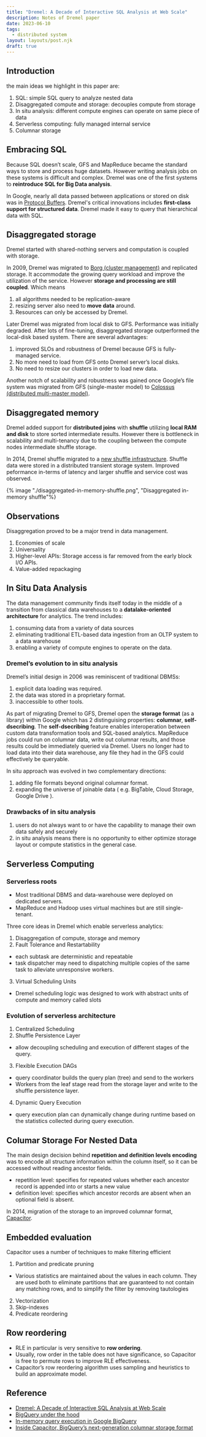 ```yaml
---
title: "Dremel: A Decade of Interactive SQL Analysis at Web Scale"
description: Notes of Dremel paper
date: 2023-06-10
tags:
  - distributed system
layout: layouts/post.njk
draft: true
---
```

## Introduction
the main ideas we highlight in this paper are:
1. SQL: simple SQL query to analyze nested data
2. Disaggregated compute and storage: decouples compute from storage
3. In situ analysis: different compute engines can operate on same piece of data
4. Serverless computing: fully managed internal service
5. Columnar storage

## Embracing SQL
Because SQL doesn’t scale, GFS and MapReduce became the standard ways to store and process huge datasets. However writing analysis jobs on these systems is difficult and complex. Dremel was one of the first systems to **reintroduce SQL for Big
Data analysis**.

In Google, nearly all data passed between applications or stored on disk was in [Protocol Buffers](https://protobuf.dev/). Dremel's critical innovations includes **first-class support for structured data**. Dremel made it easy to query that hierarchical data with SQL.


## Disaggregated storage
Dremel started with shared-nothing servers and computation is coupled with storage. 

In 2009, Dremel was migrated to [Borg (cluster management)](https://cloud.google.com/blog/products/bigquery/bigquery-under-the-hood) and replicated storage. It accommodate the growing query workload and improve the utilization of the service. However **storage and processing are still coupled**. Which means
1. all algorithms needed to be replication-aware
2. resizing server also need to **move data** around.
3. Resources can only be accessed by Dremel.

Later Dremel was migrated from local disk to GFS. Performance was initially degraded. After lots of fine-tuning,  disaggregated storage outperformed the local-disk based system. There are several advantages:

1. improved SLOs and robustness of Dremel because GFS is fully-managed service.
2. No more need to load from GFS onto Dremel server’s local disks.
3. No need to resize our clusters in order to load new data.

Another notch of scalability and robustness was gained once Google’s file system was migrated from GFS (single-master model) to [Colossus (distributed multi-master model)](https://cloud.google.com/blog/products/bigquery/bigquery-under-the-hood).

## Disaggregated memory
Dremel added support for **distributed joins** with **shuffle** utilizing **local RAM and disk** to store sorted intermediate results. However there is bottleneck in scalability and multi-tenancy due to the  coupling between the compute nodes intermediate shuffle storage.

In 2014, Dremel shuffle migrated to a [new shuffle infrastructure](https://cloud.google.com/blog/products/bigquery/in-memory-query-execution-in-google-bigquery). Shuffle data were stored in a distributed transient storage system. Improved peformance in-terms of latency and larger shuffle and service cost was observed.


{% image "./disaggregated-in-memory-shuffle.png", "Disaggregated in-memory shuffle"%}

## Observations
Disaggregation proved to be a major trend in data management.

1. Economies of scale
2. Universality
3. Higher-level APIs:  Storage access is far removed from the early block I/O APIs.
4. Value-added repackaging

## In Situ Data Analysis
The data management community finds itself today in the middle of a transition from classical data warehouses to a **datalake-oriented architecture** for analytics. The trend includes: 

1. consuming data from a variety of data sources
2. eliminating traditional ETL-based data ingestion from an OLTP system to a data warehouse
3. enabling a variety of compute engines to operate on the data.

### Dremel’s evolution to in situ analysis
Dremel’s initial design in 2006 was reminiscent of traditional DBMSs: 
1. explicit data loading was required.
2. the data was stored in a proprietary format.
3. inaccessible to other tools.

As part of migrating Dremel to GFS, Dremel open the **storage format** (as a library) within Google which has 2 distinguising properties: **columnar**, **self-dsecribing**. The **self-dsecribing** feature enables interoperation between custom data transformation tools and SQL-based analytics.  MapReduce jobs could run on columnar data, write out columnar results, and those results could be immediately queried via Dremel. Users no longer had to load data into their data warehouse, any file they had in the GFS could effectively be queryable. 

In situ approach was evolved in two complementary directions: 
1. adding file formats beyond original columnar format.
2. expanding the universe of joinable data ( e.g. BigTable, Cloud Storage, Google Drive ).


### Drawbacks of in situ analysis
1. users do not always want to or have the capability to manage their own data safely and securely
2. in situ analysis means there is no opportunity to either optimize storage layout or compute statistics in the general case.

## Serverless Computing
### Serverless roots
- Most traditional DBMS and data-warehouse were deployed on dedicated servers.
- MapReduce and Hadoop uses virtual machines but are still single-tenant.

Three core ideas in Dremel which enable serverless analytics:
1. Disaggregation of compute, storage and memory
2. Fault Tolerance and Restartability
  - each subtask are deterministic and repeatable 
  - task dispatcher may need to dispatching multiple copies of the same task to alleviate unresponsive workers.
3. Virtual Scheduling Units
  - Dremel scheduling logic was designed to work with abstract units of compute and memory
called slots

### Evolution of serverless architecture
1. Centralized Scheduling
2. Shuffle Persistence Layer
  - allow decoupling scheduling and execution of different stages of the query.
3. Flexible Execution DAGs
  - query coordinator builds the query plan (tree) and send to the workers
  - Workers from the leaf stage read from the storage layer and write to the shuffle persistence layer.
4. Dynamic Query Execution
  - query execution plan can dynamically change during runtime based on the statistics collected during query execution.

## Columar Storage For Nested Data
The main design decision behind **repetition and definition levels encoding** was to encode all structure information within the column itself, so it can be accessed without reading ancestor fields. 
- repetition level: specifies for repeated values whether each ancestor record is appended into or starts a new value
- definition level: specifies which ancestor records are absent when an optional field is absent.

In 2014, migration of the storage to an improved columnar format, [Capacitor](https://cloud.google.com/blog/products/bigquery/inside-capacitor-bigquerys-next-generation-columnar-storage-format). 

## Embedded evaluation
Capacitor uses a number of techniques to make filtering efficient
1. Partition and predicate pruning
  - Various statistics are maintained about the values in each column. They are used both to eliminate partitions that are guaranteed to not contain any matching rows, and to simplify the filter by removing tautologies
2. Vectorization
3. Skip-indexes
4. Predicate reordering

## Row reordering
- RLE in particular is very sensitive to **row ordering**. 
- Usually, row order in the table does not have significance, so Capacitor is free to permute rows to improve RLE effectiveness. 
- Capacitor’s row reordering algorithm uses sampling and heuristics to build an approximate model.

## Reference 
- [Dremel: A Decade of Interactive SQL Analysis at Web Scale](https://15721.courses.cs.cmu.edu/spring2023/papers/19-bigquery/p3461-melnik.pdf)
- [BigQuery under the hood](https://cloud.google.com/blog/products/bigquery/bigquery-under-the-hood)
- [In-memory query execution in Google BigQuery](https://cloud.google.com/blog/products/bigquery/in-memory-query-execution-in-google-bigquery)
- [Inside Capacitor, BigQuery’s next-generation columnar storage format](https://cloud.google.com/blog/products/bigquery/inside-capacitor-bigquerys-next-generation-columnar-storage-format)